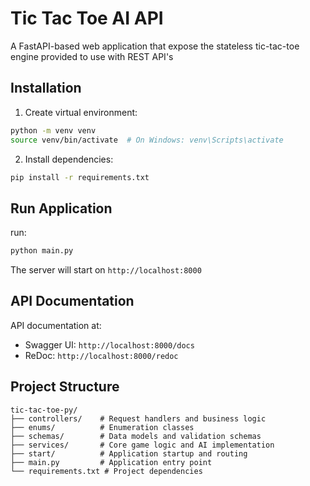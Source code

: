 # Tic Tac Toe AI API

A FastAPI-based web application that expose the stateless tic-tac-toe engine provided to use with REST API's

## Installation

1. Create virtual environment:

```bash
python -m venv venv
source venv/bin/activate  # On Windows: venv\Scripts\activate
```

2. Install dependencies:

```bash
pip install -r requirements.txt
```

## Run Application

run:

```bash
python main.py
```

The server will start on `http://localhost:8000`

## API Documentation

API documentation at:

- Swagger UI: `http://localhost:8000/docs`
- ReDoc: `http://localhost:8000/redoc`

## Project Structure

```
tic-tac-toe-py/
├── controllers/    # Request handlers and business logic
├── enums/          # Enumeration classes
├── schemas/        # Data models and validation schemas
├── services/       # Core game logic and AI implementation
├── start/          # Application startup and routing
├── main.py         # Application entry point
└── requirements.txt # Project dependencies
```
